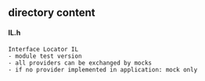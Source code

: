 ## directory content

#### IL.h
```
Interface Locator IL
- module test version
- all providers can be exchanged by mocks
- if no provider implemented in application: mock only
```
